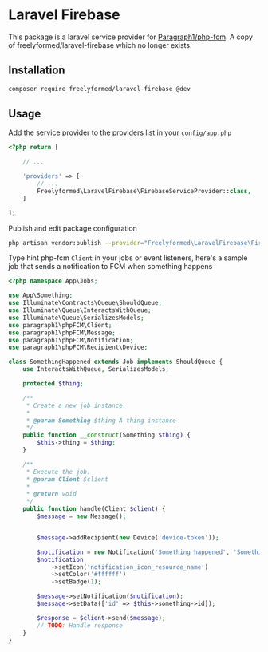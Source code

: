 # Laravel Firebase

This package is a laravel service provider for [Paragraph1/php-fcm](https://github.com/Paragraph1/php-fcm).
A copy of freelyformed/laravel-firebase which no longer exists.

## Installation

```bash
composer require freelyformed/laravel-firebase @dev
```

## Usage

Add the service provider to the providers list in your `config/app.php`

```php
<?php return [

    // ...

    'providers' => [
        // ...
        Freelyformed\LaravelFirebase\FirebaseServiceProvider::class,
    ]

];
```


Publish and edit package configuration

```bash
php artisan vendor:publish --provider="Freelyformed\LaravelFirebase\FirebaseServiceProvider" --tag=config
```

Type hint php-fcm `Client` in your jobs or event listeners, here's a sample job that sends a notification to FCM when something happens

```php
<?php namespace App\Jobs;

use App\Something;
use Illuminate\Contracts\Queue\ShouldQueue;
use Illuminate\Queue\InteractsWithQueue;
use Illuminate\Queue\SerializesModels;
use paragraph1\phpFCM\Client;
use paragraph1\phpFCM\Message;
use paragraph1\phpFCM\Notification;
use paragraph1\phpFCM\Recipient\Device;

class SomethingHappened extends Job implements ShouldQueue {
    use InteractsWithQueue, SerializesModels;

    protected $thing;

    /**
     * Create a new job instance.
     *
     * @param Something $thing A thing instance
     */
    public function __construct(Something $thing) {
        $this->thing = $thing;
    }

    /**
     * Execute the job.
     * @param Client $client
     *
     * @return void
     */
    public function handle(Client $client) {
        $message = new Message();


        $message->addRecipient(new Device('device-token'));

        $notification = new Notification('Something happened', 'Something really did just happen');
        $notification
            ->setIcon('notification_icon_resource_name')
            ->setColor('#ffffff')
            ->setBadge(1);

        $message->setNotification($notification);
        $message->setData(['id' => $this->something->id]);

        $response = $client->send($message);
        // TODO: Handle response
    }
}
```
